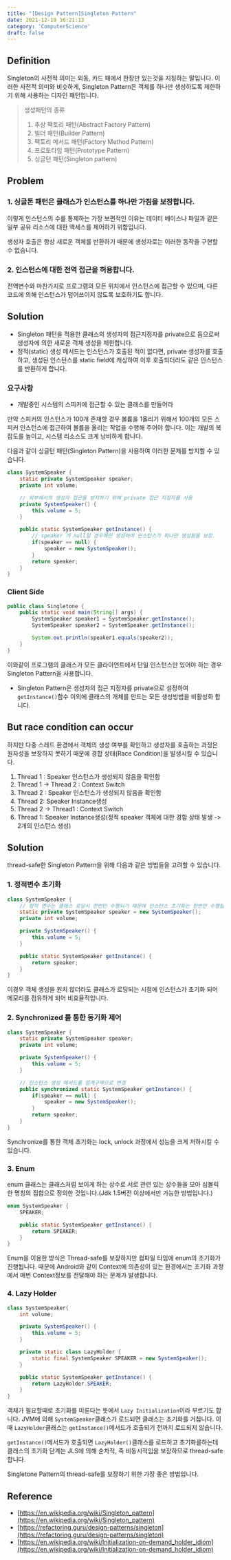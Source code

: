 ```yaml
---
title: "[Design Pattern]Singleton Pattern"
date: 2021-12-19 16:21:13
category: 'ComputerScience'
draft: false
---
```


## Definition
Singleton의 사전적 의미는 외동, 카드 패에서 한장만 있는것을 지칭하는 말입니다.
이러한 사전적 의미와 비슷하게, Singleton Pattern은 객체를 하나만 생성하도록 제한하기 위해 사용하는 디자인 패턴입니다.

>생성패턴의 종류
>1. 추상 팩토리 패턴(Abstract Factory Pattern)
>2. 빌더 패턴(Builder Pattern)
>3. 팩토리 메서드 패턴(Factory Method Pattern)
>4. 프로토타입 패턴(Prototype Pattern)
>5. 싱글턴 패턴(Singleton pattern)

## Problem

### 1. 싱글톤 패턴은 클래스가 인스턴스를 하나만 가짐을 보장합니다.
이렇게 인스턴스의 수를 통제하는 가장 보편적인 이유는 데이터 베이스나 파일과 같은 일부 공유 리소스에 대한 액세스를 제어하기 위함입니다.

생성자 호출은 항상 새로운 객체를 반환하기 때문에 생성자로는 이러한 동작을 구현할 수 없습니다.

### 2. 인스턴스에 대한 전역 접근을 허용합니다.
전역변수와 마찬가지로 프로그램의 모든 위치에서 인스턴스에 접근할 수 있으며, 다른 코드에 의해 인스턴스가 덮어쓰이지 않도록 보호하기도 합니다.

## Solution

- Singleton 패턴을 적용한 클래스의 생성자의 접근지정자를 private으로 둠으로써 생성자에 의한 새로운 객체 생성을 제한합니다.
- 정적(static) 생성 메서드는 인스턴스가 호출된 적이 없다면, private 생성자를 호출하고, 생성된 인스턴스를 static field에 캐싱하여 이후 호출되더라도 같은 인스턴스를 반환하게 합니다.

### 요구사항
- 개발중인 시스템의 스피커에 접근할 수 있는 클래스를 만들어라

만약 스피커의 인스턴스가 100개 존재할 경우 볼륨을 1올리기 위해서 100개의 모든 스피커 인스턴스에 접근하여
볼륨을 올리는 작업을 수행해 주어야 합니다. 이는 개발의 복잡도를 높이고, 시스템 리소스도 크게 낭비하게 합니다.

다음과 같이 싱글턴 패턴(Singleton Pattern)을 사용하여 이러한 문제를 방지할 수 있습니다.

```java
class SystemSpeaker {
    static private SystemSpeaker speaker;
    private int volume;

    // 외부에서의 생성자 접근을 방지하기 위해 private 접근 지정자를 사용
    private SystemSpeaker() {
        this.volume = 5;
    }

    public static SystemSpeaker getInstance() {
        // speaker 가 null일 경우에만 생성하여 인스턴스가 하나만 생성됨을 보장.
        if(speaker == null) {
            speaker = new SystemSpeaker();
        }
        return speaker;
    }
}
```

### Client Side

```java
public class Singletone {
    public static void main(String[] args) {
        SystemSpeaker speaker1 = SystemSpeaker.getInstance();
        SystemSpeaker speaker2 = SystemSpeaker.getInstance();

        System.out.println(speaker1.equals(speaker2));
    }
}
```

이와같이 프로그램의 클래스가 모든 클라이언트에서 단일 인스턴스만 있어야 하는 경우 Singleton Pattern을 사용합니다.

- Singleton Pattern은 생성자의 접근 지정자를 private으로 설정하여 `getInstance()`함수 이외에 클래스의 개체를 만드는 모든 생성방법을
비활성화 합니다.

## But race condition can occur
하지만 다중 스레드 환경에서 객체의 생성 여부를 확인하고 생성자를 호출하는 과정은 원자성을 보장하지 못하기 때문에 경합 상태(Race Condition)을 발생시킬 수 있습니다.

1. Thread 1 : Speaker 인스턴스가 생성되지 않음을 확인함
2. Thread 1 -> Thread 2 : Context Switch
3. Thread 2 : Speaker 인스턴스가 생성되지 않음을 확인함
4. Thread 2: Speaker Instance생성
5. Thread 2 -> Thread1 : Context Switch
6. Thread 1: Speaker Instance생성(정적 speaker 객체에 대한 경합 상태 발생 -> 2개의 인스턴스 생성)

## Solution

thread-safe한 Singleton Pattern을 위해 다음과 같은 방법들을 고려할 수 있습니다.



### 1. 정적변수 초기화

```java
class SystemSpeaker {
    // 정적 변수는 클래스 로딩시 한번만 수행되기 때문에 인스턴스 초기화는 한번만 수행됩니다.
    static private SystemSpeaker speaker = new SystemSpeaker();
    private int volume;

    private SystemSpeaker() {
        this.volume = 5;
    }

    public static SystemSpeaker getInstance() {
        return speaker;
    }
}
```

이경우 객체 생성을 원치 않더라도 클래스가 로딩되는 시점에 인스턴스가 초기화 되어 메모리를 점유하게 되어 비효율적입니다.

### 2. Synchronized 를 통한 동기화 제어

```java
class SystemSpeaker {
    static private SystemSpeaker speaker;
    private int volume;

    private SystemSpeaker() {
        this.volume = 5;
    }

    // 인스턴스 생성 메서드를 임계구역으로 변경
    public synchronized static SystemSpeaker getInstance() {
        if(speaker == null) {
            speaker = new SystemSpeaker();
        }
        return speaker;
    }
}
```

Synchronize를 통한 객체 초기화는 lock, unlock 과정에서 성능을 크게 저하시킬 수 있습니다.

### 3. Enum
enum 클래스는 클래스처럼 보이게 하는 상수로 서로 관련 있는 상수들을 모아 심볼릭한 명칭의 집합으로 정의한 것입니다.(Jdk 1.5버전 이상에서만 가능한 방법입니다.)
```java
enum SystemSpeaker {
    SPEAKER;

    public static SystemSpeaker getInstance() {
        return SPEAKER;
    }
}
```

Enum을 이용한 방식은 Thread-safe를 보장하지만 컴파일 타임에 enum의 초기화가 진행됩니다.
때문에 Android와 같이 Context에 의존성이 있는 환경에서는 초기화 과정에서 매번 Context정보를 전달해야 하는 문제가 발생합니다.

### 4. Lazy Holder

```java
class SystemSpeaker{
    int volume;

    private SystemSpeaker() {
        this.volume = 5;
    }

    private static class LazyHolder {
        static final SystemSpeaker SPEAKER = new SystemSpeaker();
    }

    public static SystemSpeaker getInstance() {
        return LazyHolder.SPEAKER;
    }
}
```

객체가 필요할때로 초기화를 미룬다는 뜻에서 `Lazy Initialization`이라 부르기도 합니다.
JVM에 의해 `SystemSpeaker`클래스가 로드되면 클래스는 초기화를 거칩니다. 이때 `LazyHolder`클래스는 `getInstance()`메서드가 호출되기 전까지 로드되지 않습니다.

`getInstance()`메서드가 호출되면 `LazyHolder()`클래스를 로드하고 초기화를하는데 클래스의 초기화 단계는 JLS에 의해 순차적, 즉 비동시적임을 보장하므로 thread-safe합니다. 

Singletone Pattern의 thread-safe를 보장하기 위한 가장 좋은 방법입니다.

## Reference

- [https://en.wikipedia.org/wiki/Singleton_pattern](https://en.wikipedia.org/wiki/Singleton_pattern)
- [https://refactoring.guru/design-patterns/singleton](https://refactoring.guru/design-patterns/singleton)
- [https://en.wikipedia.org/wiki/Initialization-on-demand_holder_idiom](https://en.wikipedia.org/wiki/Initialization-on-demand_holder_idiom)